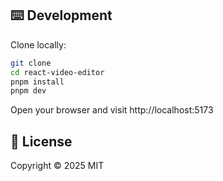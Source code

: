 ## ⌨️ Development

Clone locally:

```bash
git clone
cd react-video-editor
pnpm install
pnpm dev
```

Open your browser and visit http://localhost:5173

## 📝 License

Copyright © 2025 MIT